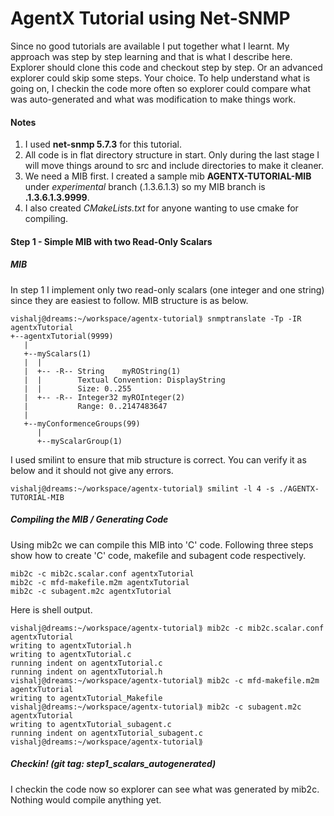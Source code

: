# AgentX Tutorial using Net-SNMP

Since no good tutorials are available I put together what I learnt. My approach was step by
step learning and that is what I describe here. Explorer should clone this code and checkout
step by step. Or an advanced explorer could skip some steps. Your choice. To help understand
what is going on, I checkin the code more often so explorer could compare what was
auto-generated and what was modification to make things work.

#### Notes
1. I used **net-snmp 5.7.3** for this tutorial.
1. All code is in flat directory structure in start. Only during the last stage I will move
things around to src and include directories to make it cleaner.
1. We need a MIB first. I created a sample mib **AGENTX-TUTORIAL-MIB** under _experimental_
branch (.1.3.6.1.3) so my MIB branch is **.1.3.6.1.3.9999**.
1. I also created *CMakeLists.txt* for anyone wanting to use cmake for compiling.

#### Step 1 - Simple MIB with two Read-Only Scalars
##### MIB
In step 1 I implement only two read-only scalars (one integer and one string) since they are
easiest to follow. MIB structure is as below.

```
vishalj@dreams:~/workspace/agentx-tutorial⟫ snmptranslate -Tp -IR agentxTutorial
+--agentxTutorial(9999)
   |
   +--myScalars(1)
   |  |
   |  +-- -R-- String    myROString(1)
   |  |        Textual Convention: DisplayString
   |  |        Size: 0..255
   |  +-- -R-- Integer32 myROInteger(2)
   |           Range: 0..2147483647
   |
   +--myConformenceGroups(99)
      |
      +--myScalarGroup(1)
```
I used smilint to ensure that mib structure is correct. You can verify it as below and it
should not give any errors. 
```
vishalj@dreams:~/workspace/agentx-tutorial⟫ smilint -l 4 -s ./AGENTX-TUTORIAL-MIB
```
##### Compiling the MIB / Generating Code
Using mib2c we can compile this MIB into 'C' code. Following three steps show how to 
create 'C' code, makefile and subagent code respectively.
```Shell
mib2c -c mib2c.scalar.conf agentxTutorial
mib2c -c mfd-makefile.m2m agentxTutorial
mib2c -c subagent.m2c agentxTutorial
```
Here is shell output.
```
vishalj@dreams:~/workspace/agentx-tutorial⟫ mib2c -c mib2c.scalar.conf agentxTutorial
writing to agentxTutorial.h
writing to agentxTutorial.c
running indent on agentxTutorial.c
running indent on agentxTutorial.h
vishalj@dreams:~/workspace/agentx-tutorial⟫ mib2c -c mfd-makefile.m2m agentxTutorial
writing to agentxTutorial_Makefile
vishalj@dreams:~/workspace/agentx-tutorial⟫ mib2c -c subagent.m2c agentxTutorial                                                                                                              
writing to agentxTutorial_subagent.c
running indent on agentxTutorial_subagent.c
vishalj@dreams:~/workspace/agentx-tutorial⟫ 
```
##### Checkin! (git tag: step1_scalars_autogenerated)
I checkin the code now so explorer can see what was generated by mib2c. Nothing would
compile anything yet.
